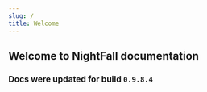 ```yaml
---
slug: /
title: Welcome
---
```


## Welcome to NightFall documentation

### Docs were updated for build `0.9.8.4`